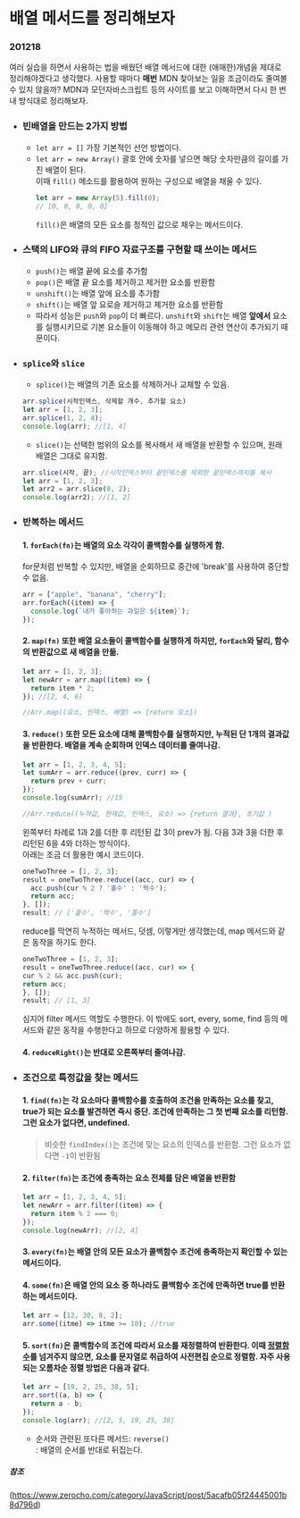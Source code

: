 # 배열 메서드를 정리해보자

### 201218

여러 실습을 하면서 사용하는 법을 배웠던 배열 메서드에 대한 (애매한)개념을 제대로 정리해야겠다고 생각했다. 사용할 때마다 **매번** MDN 찾아보는 일을 조금이라도 줄여볼 수 있지 않을까? MDN과 모던자바스크립트 등의 사이트를 보고 이해하면서 다시 한 번 내 방식대로 정리해보자.


- ### 빈배열을 만드는 2가지 방법

  - `let arr = []`
    가장 기본적인 선언 방법이다.
  - `let arr = new Array()`
    괄호 안에 숫자를 넣으면 해당 숫자만큼의 길이를 가진 배열이 된다.  
    이때 `fill()` 메소드를 활용하여 원하는 구성으로 배열을 채울 수 있다.
    ```javascript
    let arr = new Array(5).fill(0);
    // [0, 0, 0, 0, 0]
    ```
    `fill()`은 배열의 모든 요소를 정적인 값으로 채우는 메서드이다.


- ### 스택의 LIFO와 큐의 FIFO 자료구조를 구현할 때 쓰이는 메서드

  - `push()`는 배열 끝에 요소를 추가함
  - `pop()`은 배열 끝 요소를 제거하고 제거한 요소를 반환함
  - `unshift()`는 배열 앞에 요소를 추가함
  - `shift()`는 배열 앞 요로슬 제거하고 제거한 요소를 반환함
  - 따라서 성능은 `push`와 `pop`이 더 빠르다. `unshift`와 `shift`는 배열 **앞에서** 요소를 실행시키므로 기본 요소들이 이동해야 하고 메모리 관련 연산이 추가되기 때문이다.


- ### `splice`와 `slice`

  - `splice()`는 배열의 기존 요소를 삭제하거나 교체할 수 있음.

  ```javascript
  arr.splice(시작인덱스, 삭제할 개수, 추가할 요소)
  let arr = [1, 2, 3];
  arr.splice(1, 2, 4);
  console.log(arr); //[1, 4]
  ```

  - `slice()`는 선택한 범위의 요소를 복사해서 새 배열을 반환할 수 있으며, 원래 배열은 그대로 유지함.

  ```javascript
  arr.slice(시작, 끝); //시작인덱스부터 끝인덱스를 제외한 끝인덱스까지를 복사
  let arr = [1, 2, 3];
  let arr2 = arr.slice(0, 2);
  console.log(arr2); //[1, 2]
  ```


- ### 반복하는 메서드

  #### 1. `forEach(fn)`는 배열의 요소 각각이 콜백함수를 실행하게 함.  
     for문처럼 반복할 수 있지만, 배열을 순회하므로 중간에 'break'를 사용하여 중단할 수 없음.

  ```javascript
  arr = ["apple", "banana", "cherry"];
  arr.forEach((item) => {
    console.log(`내가 좋아하는 과일은 ${item}`);
  });
  ```

  #### 2. `map(fn)` 또한 배열 요소들이 콜백함수를 실행하게 하지만, `forEach`와 달리, 함수의 반환값으로 새 배열을 만듦.

  ```javascript
  let arr = [1, 2, 3];
  let newArr = arr.map((item) => {
    return item * 2;
  }); //[2, 4, 6]
  
  //Arr.map((요소, 인덱스, 배열) => {return 요소})
  ```

  #### 3. `reduce()` 또한 모든 요소에 대해 콜백함수를 실행하지만, 누적된 단 1개의 결과값을 반환한다. 배열을 계속 순회하며 인덱스 데이터를 줄여나감.

  ```javascript
  let arr = [1, 2, 3, 4, 5];
  let sumArr = arr.reduce((prev, curr) => {
    return prev + curr;
  });
  console.log(sumArr); //15
  
  //Arr.reduce((누적값, 현재값, 인덱스, 요소) => {return 결과}, 초기값 )
  ```
  왼쪽부터 차례로 1과 2를 더한 후 리턴된 값 3이 prev가 됨. 다음 3과 3을 더한 후 리턴된 6을 4와 더하는 방식이다.  
  아래는 조금 더 활용한 예시 코드이다.
  
  ```javascript
  oneTwoThree = [1, 2, 3];
  result = oneTwoThree.reduce((acc, cur) => {
    acc.push(cur % 2 ? '홀수' : '짝수');
    return acc;
  }, []);
  result; // ['홀수', '짝수', '홀수']
  ```
  reduce를 막연히 누적하는 메서드, 덧셈, 이렇게만 생각했는데, map 메서드와 같은 동작을 하기도 한다.
  ```javascript
  oneTwoThree = [1, 2, 3];
  result = oneTwoThree.reduce((acc, cur) => {
  cur % 2 && acc.push(cur);
  return acc;
  }, []);
  result; // [1, 3]
  ```
  심지어 filter 메서드 역할도 수행한다. 이 밖에도 sort, every, some, find 등의 메서드와 같은 동작을 수행한다고 하므로 다양하게 활용할 수 있다.

  #### 4. `reduceRight()`는 반대로 오른쪽부터 줄여나감.


- ### 조건으로 특정값을 찾는 메서드

  #### 1. `find(fn)`는 각 요소마다 콜백함수를 호출하여 조건을 만족하는 요소를 찾고, true가 되는 요소를 발견하면 즉시 중단. 조건에 만족하는 그 첫 번째 요소를 리턴함. 그런 요소가 없다면, undefined.

     > 비슷한 `findIndex()`는 조건에 맞는 요소의 인덱스를 반환함. 그런 요소가 없다면 `-1`이 반환됨

  #### 2. `filter(fn)`는 조건에 충족하는 요소 전체를 담은 배열을 반환함

  ```javascript
  let arr = [1, 2, 3, 4, 5];
  let newArr = arr.filter((item) => {
    return item % 2 === 0;
  });
  console.log(newArr); //[2, 4]
  ```

  #### 3. `every(fn)`는 배열 안의 **모든** 요소가 콜백함수 조건에 충족하는지 확인할 수 있는 메서드이다.

  #### 4. `some(fn)`은 배열 안의 요소 중 **하나라도** 콜백함수 조건에 만족하면 true를 반환하는 메서드이다.

  ```javascript
  let arr = [12, 30, 8, 2];
  arr.some((itme) => itme >= 10); //true
  ```

  #### 5. `sort(fn)`은 콜백함수의 조건에 따라서 요소를 재정렬하여 반환한다. 이때 <u>정렬함수</u>를 넘겨주지 않으면, 요소를 문자열로 취급하여 사전편집 순으로 정렬함. 자주 사용되는 오름차순 정렬 방법은 다음과 같다.

  ```javascript
  let arr = [19, 2, 25, 38, 5];
  arr.sort((a, b) => {
    return a - b;
  });
  console.log(arr); //[2, 5, 19, 25, 38]
  ```
  
  - 순서와 관련된 또다른 메서드: `reverse()`  
    : 배열의 순서를 반대로 뒤집는다.

##### 참조
(https://www.zerocho.com/category/JavaScript/post/5acafb05f24445001b8d796d)
